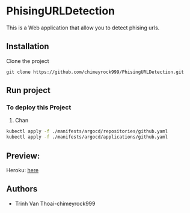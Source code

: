 # PhisingURLDetection
This is a Web application that allow you to detect phising urls.

## Installation
Clone the project
```
git clone https://github.com/chimeyrock999/PhisingURLDetection.git
```
## Run project

### To deploy this Project
1. Chan

```bash
kubectl apply -f ./manifests/argocd/repositories/github.yaml   
kubectl apply -f ./manifests/argocd/applications/github.yaml
```

## Preview: 
Heroku: [here](https://cmr-phishing-url-detection.herokuapp.com/)

## Authors
* Trinh Van Thoai-chimeyrock999

